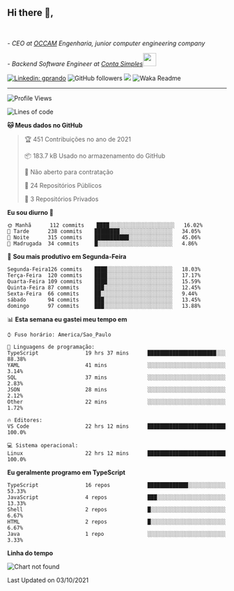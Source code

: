 <h2>Hi there  👋,</h2> </br>

<p><em>- CEO at <a href="https://occamengenharia.com/">OCCAM</a> Engenharia, junior computer engineering company
</em></p>

<p><em>- Backend Software Engineer at <a href="https://contasimples.com">Conta Simples</a><img src="https://media.giphy.com/media/WUlplcMpOCEmTGBtBW/giphy.gif" width="30"> 
</em></p>

[![Linkedin: gprando](https://img.shields.io/badge/-gprando-blue?style=flat-square&logo=Linkedin&logoColor=white&link=https://www.linkedin.com/in/gprando/)](https://www.linkedin.com/in/gprando)
![GitHub followers](https://img.shields.io/github/followers/gprando?label=Follow&style=social)
![](https://visitor-badge.glitch.me/badge?page_id=gprando.gprando)
![Waka Readme](https://github.com/gprando/gprando/workflows/Waka%20Readme/badge.svg)

---
<!--START_SECTION:waka-->
![Profile Views](http://img.shields.io/badge/Visualizac%C3%B5es%20do%20perfil-2-blue)

![Lines of code](https://img.shields.io/badge/Desde%20o%20Hello%20World%20eu%20escrevi-234444%20linhas%20de%20c%C3%B3digo-blue)

**🐱 Meus dados no GitHub** 

> 🏆 451 Contribuições no ano de 2021
 > 
> 📦 183.7 kB Usado no armazenamento do GitHub 
 > 
> 🚫 Não aberto para contratação
 > 
> 📜 24 Repositórios Públicos 
 > 
> 🔑 3 Repositórios Privados  
 > 
**Eu sou diurno 🐤** 

```text
🌞 Manhã      112 commits    ████░░░░░░░░░░░░░░░░░░░░░   16.02% 
🌆 Tarde      238 commits    ████████░░░░░░░░░░░░░░░░░   34.05% 
🌃 Noite      315 commits    ███████████░░░░░░░░░░░░░░   45.06% 
🌙 Madrugada  34 commits     █░░░░░░░░░░░░░░░░░░░░░░░░   4.86%

```
📅 **Sou mais produtivo em Segunda-Feira** 

```text
Segunda-Feira126 commits    ████░░░░░░░░░░░░░░░░░░░░░   18.03% 
Terça-Feira  120 commits    ████░░░░░░░░░░░░░░░░░░░░░   17.17% 
Quarta-Feira 109 commits    ████░░░░░░░░░░░░░░░░░░░░░   15.59% 
Quinta-Feira 87 commits     ███░░░░░░░░░░░░░░░░░░░░░░   12.45% 
Sexta-Feira  66 commits     ██░░░░░░░░░░░░░░░░░░░░░░░   9.44% 
sábado       94 commits     ███░░░░░░░░░░░░░░░░░░░░░░   13.45% 
domingo      97 commits     ███░░░░░░░░░░░░░░░░░░░░░░   13.88%

```


📊 **Esta semana eu gastei meu tempo em** 

```text
⌚︎ Fuso horário: America/Sao_Paulo

💬 Linguagens de programação: 
TypeScript               19 hrs 37 mins      ██████████████████████░░░   88.38% 
YAML                     41 mins             ░░░░░░░░░░░░░░░░░░░░░░░░░   3.14% 
SQL                      37 mins             ░░░░░░░░░░░░░░░░░░░░░░░░░   2.83% 
JSON                     28 mins             ░░░░░░░░░░░░░░░░░░░░░░░░░   2.12% 
Other                    22 mins             ░░░░░░░░░░░░░░░░░░░░░░░░░   1.72%

🔥 Editores: 
VS Code                  22 hrs 12 mins      █████████████████████████   100.0%

💻 Sistema operacional: 
Linux                    22 hrs 12 mins      █████████████████████████   100.0%

```

**Eu geralmente programo em TypeScript** 

```text
TypeScript               16 repos            █████████████░░░░░░░░░░░░   53.33% 
JavaScript               4 repos             ███░░░░░░░░░░░░░░░░░░░░░░   13.33% 
Shell                    2 repos             █░░░░░░░░░░░░░░░░░░░░░░░░   6.67% 
HTML                     2 repos             █░░░░░░░░░░░░░░░░░░░░░░░░   6.67% 
Java                     1 repo              ░░░░░░░░░░░░░░░░░░░░░░░░░   3.33%

```


**Linha do tempo**

![Chart not found](https://raw.githubusercontent.com/gprando/gprando/master/charts/bar_graph.png) 


 Last Updated on 03/10/2021
<!--END_SECTION:waka-->
